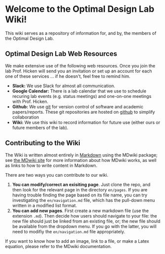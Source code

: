 # Welcome to the Optimal Design Lab Wiki!

This wiki serves as a repository of information for, and by, the members of the Optimal Design Lab.

## Optimal Design Lab Web Resources

We make extensive use of the following web resources.  Once you join the lab Prof. Hicken will send you an invitation or set up an account for each one of these services ... if he doesn't, feel free to remind him.

* **Slack:** We use Slack for almost all communication. 
* **Google Calendar:** There is a lab calendar that we use to schedule recuring lab events (e.g. status meetings) and one-on-one meetings with Prof. Hicken.
* **Github:** We use [git](pages/git.md) for version control of software and academic papers/reports.  These git repositories are hosted on [github](https://github.com/OptimalDesignLab) to simplify collaboration
* **Wiki:** We use this wiki to record information for future use (either ours or future members of the lab).

## Contributing to the Wiki

The Wiki is written almost entirely in [Markdown](https://github.com/adam-p/markdown-here/wiki/Markdown-Cheatsheet#links) using the MDwiki package; see [the MDwiki site](http://dynalon.github.io/mdwiki) for more information about how MDwiki works, as well as links to how to write content in Markdown.

There are two ways you can contribute to our wiki.

1. **You can modify/correct an exisiting page**.  Just clone the repo, and then look for the relevant page in the directory `en/pages`.  If you are having trouble finding the page based on its file name, you can try investigating the `en/navigation.md` file, which has the pull-down menu written in a modified list format.
2. **You can add new pages**.  First create a new markdown file (use the extension `.md`).  Then decide how users should navigate to your file: the new file should just be linked from an existing file, or; the new file should be available from the dropdown menu.  If you go with the latter, you will need to modifiy the `en/navigation.md` file appropriately.

If you want to know how to add an image, link to a file, or make a Latex equation, please refer to the MDwiki documentation.

